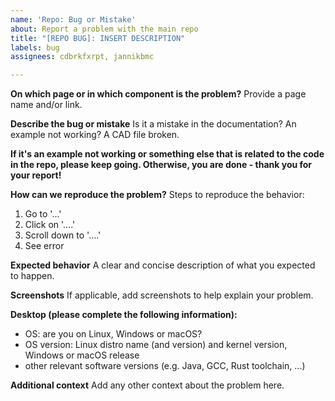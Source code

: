 ```yaml
---
name: 'Repo: Bug or Mistake'
about: Report a problem with the main repo
title: "[REPO BUG]: INSERT DESCRIPTION"
labels: bug
assignees: cdbrkfxrpt, jannikbmc

---
```


**On which page or in which component is the problem?**
Provide a page name and/or link.

**Describe the bug or mistake**
Is it a mistake in the documentation? An example not working? A CAD file broken.

**If it's an example not working or something else that is related to the code in the repo, please keep going. Otherwise, you are done - thank you for your report!**

**How can we reproduce the problem?**
Steps to reproduce the behavior:
1. Go to '...'
2. Click on '....'
3. Scroll down to '....'
4. See error

**Expected behavior**
A clear and concise description of what you expected to happen.

**Screenshots**
If applicable, add screenshots to help explain your problem.

**Desktop (please complete the following information):**
 - OS: are you on Linux, Windows or macOS?
 - OS version: Linux distro name (and version) and kernel version, Windows or macOS release
 - other relevant software versions (e.g. Java, GCC, Rust toolchain, ...)

**Additional context**
Add any other context about the problem here.
